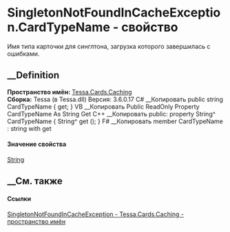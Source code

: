 # SingletonNotFoundInCacheException.CardTypeName - свойство
Имя типа карточки для синглтона, загрузка которого завершилась с ошибками.
## __Definition
 **Пространство имён:** [Tessa.Cards.Caching](N_Tessa_Cards_Caching.htm)  
 **Сборка:** Tessa (в Tessa.dll) Версия: 3.6.0.17
C# __Копировать
     public string CardTypeName { get; }
VB __Копировать
     Public ReadOnly Property CardTypeName As String
    	Get
C++ __Копировать
     public:
    property String^ CardTypeName {
    	String^ get ();
    }
F# __Копировать
     member CardTypeName : string with get
#### Значение свойства
[String](https://learn.microsoft.com/dotnet/api/system.string)
##  __См. также
#### Ссылки
[SingletonNotFoundInCacheException -
](T_Tessa_Cards_Caching_SingletonNotFoundInCacheException.htm)
[Tessa.Cards.Caching - пространство имён](N_Tessa_Cards_Caching.htm)
